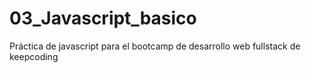 # 03_Javascript_basico
Práctica de javascript para el bootcamp de desarrollo web fullstack de keepcoding
